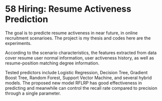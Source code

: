 # 58 Hiring: Resume Activeness Prediction

The goal is to predicte resume activeness in near future, in online recruitment
scenarioes. The project is my thesis and codes here are the experiments.

According to the scenario characteristics, the features extracted from data 
cover resume user normal information, user activeness history, as well as 
resume-position matching degree information.

Tested predictors include Logistic Regression, Decision Tree, Gradient Boost 
Tree, Random Forest, Support Vector Machine, and several hybrid models. The 
proposed new model RFLRP has good effectiveness in predicting and meanwhile can
control the recall rate compared to precision through a single parameter.

